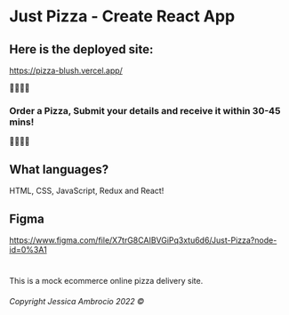 # Just Pizza - Create React App

## Here is the deployed site: 
https://pizza-blush.vercel.app/

🍕🍕🍕🍕
### Order a Pizza, Submit your details and receive it within 30-45 mins!
🍕🍕🍕🍕

## What languages?
HTML, CSS, JavaScript, Redux and React!

## Figma 

https://www.figma.com/file/X7trG8CAIBVGiPq3xtu6d6/Just-Pizza?node-id=0%3A1

#
##
##
##
##

This is a mock ecommerce online pizza delivery site. 
###### Copyright Jessica Ambrocio 2022 ©
